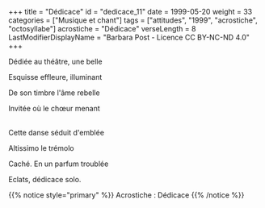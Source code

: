 +++
title = "Dédicace"
id = "dedicace_11"
date = 1999-05-20
weight = 33
categories = ["Musique et chant"]
tags = ["attitudes", "1999", "acrostiche", "octosyllabe"]
acrostiche = "Dédicace"
verseLength = 8
LastModifierDisplayName = "Barbara Post - Licence CC BY-NC-ND 4.0"
+++

Dédiée au théâtre, une belle

Esquisse effleure, illuminant

De son timbre l'âme rebelle

Invitée où le chœur menant

 \
Cette danse séduit d'emblée

Altissimo le trémolo

Caché. En un parfum troublée

Eclats, dédicace solo.

{{% notice style="primary" %}}
Acrostiche : Dédicace
{{% /notice %}}

